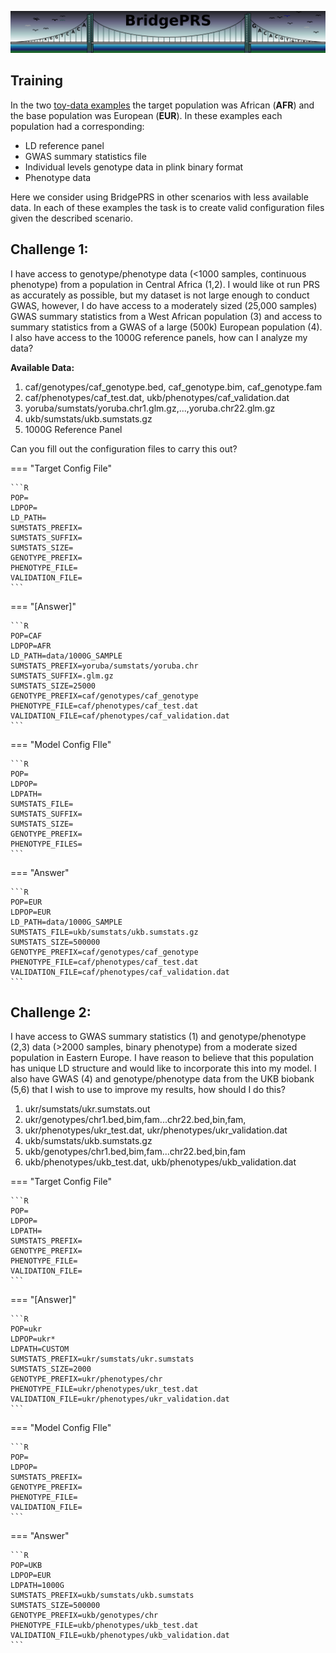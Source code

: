 ![Screenshot](img/slim/guide_logo3.png)


## Training

In the two [toy-data examples](quikstart_data.md) the target
population was African (**AFR**) and the base population was European
(**EUR**).  In these examples each population had a corresponding:

- LD reference panel
- GWAS summary statistics file  
- Individual levels genotype data in plink binary format
- Phenotype data 

Here we consider using BridgePRS in other scenarios with less
available data.  In each of these examples the task is to create
valid configuration files given the described scenario.

## Challenge 1: 

I have access to genotype/phenotype data (<1000 samples, continuous
phenotype) from a population in Central Africa (1,2).  I would like ot
run PRS as accurately as possible, but my dataset is not large enough
to conduct GWAS, however, I do have access to a moderately sized
(25,000 samples) GWAS summary statistics from a West African
population (3) and access to summary statistics from a GWAS of a large
(500k) European population (4).  I also have access to the 1000G
reference panels, how can I analyze my data?
 
**Available Data:** 

1. caf/genotypes/caf_genotype.bed, caf_genotype.bim, caf_genotype.fam 
2. caf/phenotypes/caf_test.dat, ukb/phenotypes/caf_validation.dat 
3. yoruba/sumstats/yoruba.chr1.glm.gz,...,yoruba.chr22.glm.gz 
4. ukb/sumstats/ukb.sumstats.gz 
5. 1000G Reference Panel 

Can you fill out the configuration files to carry this out? 

=== "Target Config File"

    ```R
    POP=
    LDPOP=
    LD_PATH=
    SUMSTATS_PREFIX=
    SUMSTATS_SUFFIX=
    SUMSTATS_SIZE=
    GENOTYPE_PREFIX=
    PHENOTYPE_FILE=
    VALIDATION_FILE=
    ```

=== "[Answer]"

    ```R
    POP=CAF
    LDPOP=AFR 
    LD_PATH=data/1000G_SAMPLE
    SUMSTATS_PREFIX=yoruba/sumstats/yoruba.chr 
    SUMSTATS_SUFFIX=.glm.gz 
    SUMSTATS_SIZE=25000
    GENOTYPE_PREFIX=caf/genotypes/caf_genotype 
    PHENOTYPE_FILE=caf/phenotypes/caf_test.dat  
    VALIDATION_FILE=caf/phenotypes/caf_validation.dat 
    ```

=== "Model Config FIle"

    ```R
    POP=
    LDPOP=
    LDPATH= 
    SUMSTATS_FILE=
    SUMSTATS_SUFFIX=
    SUMSTATS_SIZE=
    GENOTYPE_PREFIX=
    PHENOTYPE_FILES=
    ```

=== "Answer"

    ```R
    POP=EUR
    LDPOP=EUR
    LD_PATH=data/1000G_SAMPLE
    SUMSTATS_FILE=ukb/sumstats/ukb.sumstats.gz 
    SUMSTATS_SIZE=500000
    GENOTYPE_PREFIX=caf/genotypes/caf_genotype 
    PHENOTYPE_FILE=caf/phenotypes/caf_test.dat  
    VALIDATION_FILE=caf/phenotypes/caf_validation.dat 
    ```




## Challenge 2: 

I have access to GWAS summary statistics (1) and genotype/phenotype
(2,3) data (>2000 samples, binary phenotype) from a moderate sized
population in Eastern Europe. I have reason to believe that this
population has unique LD structure and would like to incorporate this
into my model. I also have GWAS (4) and genotype/phenotype data from
the UKB biobank (5,6) that I wish to use to improve my results, how
should I do this?

1. ukr/sumstats/ukr.sumstats.out 
2. ukr/genotypes/chr1.bed,bim,fam...chr22.bed,bin,fam, 
3. ukr/phenotypes/ukr_test.dat, ukr/phenotypes/ukr_validation.dat 
4. ukb/sumstats/ukb.sumstats.gz 
5. ukb/genotypes/chr1.bed,bim,fam...chr22.bed,bin,fam
6. ukb/phenotypes/ukb_test.dat, ukb/phenotypes/ukb_validation.dat 




=== "Target Config File"

    ```R
    POP=
    LDPOP=
    LDPATH=
    SUMSTATS_PREFIX=
    GENOTYPE_PREFIX=
    PHENOTYPE_FILE=
    VALIDATION_FILE=
    ```

=== "[Answer]"

    ```R
    POP=ukr
    LDPOP=ukr*
    LDPATH=CUSTOM
    SUMSTATS_PREFIX=ukr/sumstats/ukr.sumstats  
    SUMSTATS_SIZE=2000 
    GENOTYPE_PREFIX=ukr/phenotypes/chr
    PHENOTYPE_FILE=ukr/phenotypes/ukr_test.dat 
    VALIDATION_FILE=ukr/phenotypes/ukr_validation.dat
    ```

=== "Model Config FIle"

    ```R
    POP=
    LDPOP=
    SUMSTATS_PREFIX=
    GENOTYPE_PREFIX=
    PHENOTYPE_FILE=
    VALIDATION_FILE=
    ```

=== "Answer"

    ```R
    POP=UKB
    LDPOP=EUR 
    LDPATH=1000G
    SUMSTATS_PREFIX=ukb/sumstats/ukb.sumstats
    SUMSTATS_SIZE=500000
    GENOTYPE_PREFIX=ukb/genotypes/chr
    PHENOTYPE_FILE=ukb/phenotypes/ukb_test.dat 
    VALIDATION_FILE=ukb/phenotypes/ukb_validation.dat 
    ```




  
















